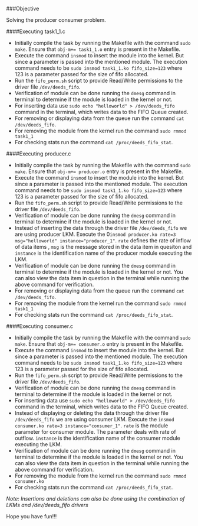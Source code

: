 ###Objective

Solving the producer consumer problem.


####Executing task1_1.c

* Initially compile the task by running the Makefile with the command `sudo make`. Ensure that `obj-m+= task1_1.o` entry is present in the Makefile.
* Execute the command `insmod` to insert the module into the kernel. But since a parameter is passed into the mentioned module. The execution command needs to be `sudo insmod task1_1.ko fifo_size=123` where 123 is a parameter passed for the size of fifo allocated.
* Run the `fifo_perm.sh` script to provide Read/Write permissions to the driver file `/dev/deeds_fifo`. 
* Verification of module can be done running the `dmesg` command in terminal to determine if the module is loaded in the kernel or not.
* For inserting data use `sudo echo "helloworld" > /dev/deeds_fifo` command in the terminal, which writes data to the FIFO Queue created.
* For removing or displaying data from the queue run the command `cat /dev/deeds_fifo`.
* For removing the module from the kernel run the command `sudo rmmod task1_1`
* For checking stats run the command `cat /proc/deeds_fifo_stat`.

####Executing producer.c

* Initially compile the task by running the Makefile with the command `sudo make`. Ensure that `obj-m+= producer.o` entry is present in the Makefile.
* Execute the command `insmod` to insert the module into the kernel. But since a parameter is passed into the mentioned module. The execution command needs to be `sudo insmod task1_1.ko fifo_size=123` where 123 is a parameter passed for the size of fifo allocated.
* Run the `fifo_perm.sh` script to provide Read/Write permissions to the driver file `/dev/deeds_fifo`. 
* Verification of module can be done running the `dmesg` command in terminal to determine if the module is loaded in the kernel or not.
* Instead of inserting the data through the driver file `/dev/deeds_fifo` we are using producer LKM. Execute the 0`insmod producer.ko rate=3 msg="helloworld" instance="producer_1"`.  `rate` defines the rate of inflow of data items , `msg` is the message stored in the data item in quesiton and `instance` is the identification name of the producer module executing the LKM. 
* Verification of module can be done running the `dmesg` command in terminal to determine if the module is loaded in the kernel or not. You can also view the data item in question in the terminal while running the above command for verification.
* For removing or displaying data from the queue run the command `cat /dev/deeds_fifo`.
* For removing the module from the kernel run the command `sudo rmmod task1_1`
* For checking stats run the command `cat /proc/deeds_fifo_stat`.

####Executing consumer.c

* Initially compile the task by running the Makefile with the command `sudo make`. Ensure that `obj-m+= consumer.o` entry is present in the Makefile.
* Execute the command `insmod` to insert the module into the kernel. But since a parameter is passed into the mentioned module. The execution command needs to be `sudo insmod task1_1.ko fifo_size=123` where 123 is a parameter passed for the size of fifo allocated.
* Run the `fifo_perm.sh` script to provide Read/Write permissions to the driver file `/dev/deeds_fifo`. 
* Verification of module can be done running the `dmesg` command in terminal to determine if the module is loaded in the kernel or not.
* For inserting data use `sudo echo "helloworld" > /dev/deeds_fifo` command in the terminal, which writes data to the FIFO Queue created.
* Instead of displaying or deleting the data through the driver file `/dev/deeds_fifo` we are using consumer LKM. Execute the `insmod consumer.ko rate=3 instance="consumer_1"`.  `rate` is the module parameter for consumer module. The parameter deals with rate of outflow. `instance` is the identification name of the consumer module executing the LKM. 
* Verification of module can be done running the `dmesg` command in terminal to determine if the module is loaded in the kernel or not. You can also view the data item in question in the terminal while running the above command for verification.
* For removing the module from the kernel run the command `sudo rmmod consumer.ko`
* For checking stats run the command `cat /proc/deeds_fifo_stat`.

*Note: Insertions and deletions can also be done using the combination of LKMs and /dev/deeds_fifo drivers*

Hope you have fun!!!
